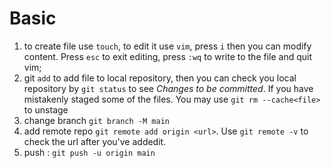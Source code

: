 # Basic
1. to create file use `touch`, to edit it use `vim`, press `i` then you can modify content. Press `esc` to exit editing, press `:wq` to write to the file and quit vim;
2. git `add` to add file to local repository, then you can check you local repository by `git status` to see <i>Changes to be committed</i>. If you have mistakenly staged some of the files. You may use `git rm --cache<file>` to unstage
3. change branch `git branch -M main`
4. add remote repo `git remote add origin <url>`. Use `git remote -v` to check the url after you've addedit.
5. push : `git push -u origin main`

